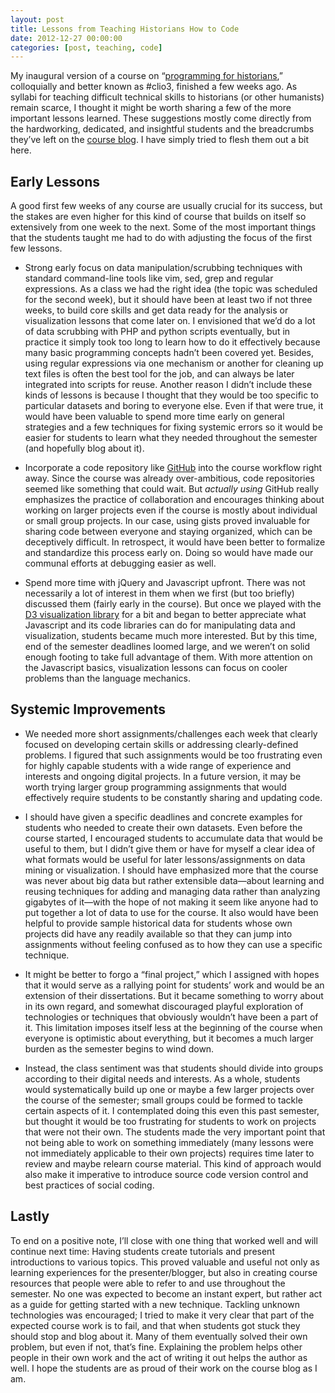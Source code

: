```yaml
--- 
layout: post 
title: Lessons from Teaching Historians How to Code
date: 2012-12-27 00:00:00
categories: [post, teaching, code]
---
```


My inaugural version of a course on &#8220;[programming for historians](http://fredgibbs.net/courses/digital-history-techne/),&#8221; colloquially and better known as #clio3, finished a few weeks ago. As syllabi for teaching difficult technical skills to historians (or other humanists) remain scarce, I thought it might be worth sharing a few of the more important lessons learned. These suggestions mostly come directly from the hardworking, dedicated, and insightful students and the breadcrumbs they&#8217;ve left on the [course blog](http://fredgibbs.net/clio3workspace/blog). I have simply tried to flesh them out a bit here.

## Early Lessons

A good first few weeks of any course are usually crucial for its success, but the stakes are even higher for this kind of course that builds on itself so extensively from one week to the next. Some of the most important things that the students taught me had to do with adjusting the focus of the first few lessons.

*   Strong early focus on data manipulation/scrubbing techniques with standard command-line tools like vim, sed, grep and regular expressions. As a class we had the right idea (the topic was scheduled for the second week), but it should have been at least two if not three weeks, to build core skills and get data ready for the analysis or visualization lessons that come later on. I envisioned that we&#8217;d do a lot of data scrubbing with PHP and python scripts eventually, but in practice it simply took too long to learn how to do it effectively because many basic programming concepts hadn&#8217;t been covered yet. Besides, using regular expressions via one mechanism or another for cleaning up text files is often the best tool for the job, and can always be later integrated into scripts for reuse. Another reason I didn&#8217;t include these kinds of lessons is because I thought that they would be too specific to particular datasets and boring to everyone else. Even if that were true, it would have been valuable to spend more time early on general strategies and a few techniques for fixing systemic errors so it would be easier for students to learn what they needed throughout the semester (and hopefully blog about it).

*   Incorporate a code repository like [GitHub](https://github.com/) into the course workflow right away. Since the course was already over-ambitious, code repositories seemed like something that could wait. But _actually using_ GitHub really emphasizes the practice of collaboration and encourages thinking about working on larger projects even if the course is mostly about individual or small group projects. In our case, using gists proved invaluable for sharing code between everyone and staying organized, which can be deceptively difficult. In retrospect, it would have been better to formalize and standardize this process early on. Doing so would have made our communal efforts at debugging easier as well.

*   Spend more time with jQuery and Javascript upfront. There was not necessarily a lot of interest in them when we first (but too briefly) discussed them (fairly early in the course). But once we played with the [D3 visualization library](http://d3js.org/) for a bit and began to better appreciate what Javascript and its code libraries can do for manipulating data and visualization, students became much more interested. But by this time, end of the semester deadlines loomed large, and we weren&#8217;t on solid enough footing to take full advantage of them. With more attention on the Javascript basics, visualization lessons can focus on cooler problems than the language mechanics.

## Systemic Improvements

*   We needed more short assignments/challenges each week that clearly focused on developing certain skills or addressing clearly-defined problems. I figured that such assignments would be too frustrating even for highly capable students with a wide range of experience and interests and ongoing digital projects. In a future version, it may be worth trying larger group programming assignments that would effectively require students to be constantly sharing and updating code.

*   I should have given a specific deadlines and concrete examples for students who needed to create their own datasets. Even before the course started, I encouraged students to accumulate data that would be useful to them, but I didn&#8217;t give them or have for myself a clear idea of what formats would be useful for later lessons/assignments on data mining or visualization. I should have emphasized more that the course was never about big data but rather extensible data&#8212;about learning and reusing techniques for adding and managing data rather than analyzing gigabytes of it&#8212;with the hope of not making it seem like anyone had to put together a lot of data to use for the course. It also would have been helpful to provide sample historical data for students whose own projects did have any readily available so that they can jump into assignments without feeling confused as to how they can use a specific technique.

*   It might be better to forgo a &#8220;final project,&#8221; which I assigned with hopes that it would serve as a rallying point for students&#8217; work and would be an extension of their dissertations. But it became something to worry about in its own regard, and somewhat discouraged playful exploration of technologies or techniques that obviously wouldn&#8217;t have been a part of it. This limitation imposes itself less at the beginning of the course when everyone is optimistic about everything, but it becomes a much larger burden as the semester begins to wind down.

*   Instead, the class sentiment was that students should divide into groups according to their digital needs and interests. As a whole, students would systematically build up one or maybe a few larger projects over the course of the semester; small groups could be formed to tackle certain aspects of it. I contemplated doing this even this past semester, but thought it would be too frustrating for students to work on projects that were not their own. The students made the very important point that not being able to work on something immediately (many lessons were not immediately applicable to their own projects) requires time later to review and maybe relearn course material. This kind of approach would also make it imperative to introduce source code version control and best practices of social coding.

##  Lastly 

To end on a positive note, I&#8217;ll close with one thing that worked well and will continue next time: Having students create tutorials and present introductions to various topics. This proved valuable and useful not only as learning experiences for the presenter/blogger, but also in creating course resources that people were able to refer to and use throughout the semester. No one was expected to become an instant expert, but rather act as a guide for getting started with a new technique. Tackling unknown technologies was encouraged; I tried to make it very clear that part of the expected course work is to fail, and that when students got stuck they should stop and blog about it. Many of them eventually solved their own problem, but even if not, that&#8217;s fine. Explaining the problem helps other people in their own work and the act of writing it out helps the author as well. I hope the students are as proud of their work on the course blog as I am.